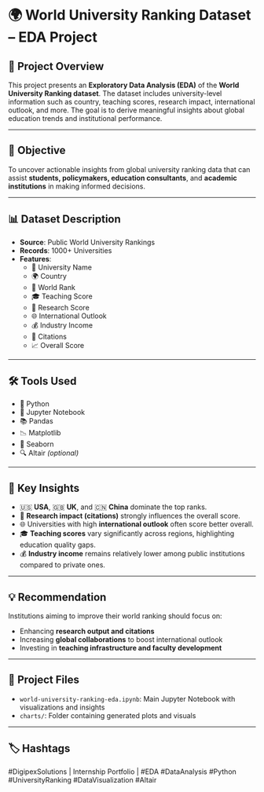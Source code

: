 # 🌍 World University Ranking Dataset – EDA Project

## 📘 Project Overview  
This project presents an **Exploratory Data Analysis (EDA)** of the **World University Ranking dataset**. The dataset includes university-level information such as country, teaching scores, research impact, international outlook, and more. The goal is to derive meaningful insights about global education trends and institutional performance.

---

## 🎯 Objective  
To uncover actionable insights from global university ranking data that can assist **students, policymakers, education consultants**, and **academic institutions** in making informed decisions.

---

## 📊 Dataset Description  
- **Source**: Public World University Rankings  
- **Records**: 1000+ Universities  
- **Features**:
  - 🏫 University Name  
  - 🌍 Country  
  - 🏅 World Rank  
  - 🎓 Teaching Score  
  - 📖 Research Score  
  - 🌐 International Outlook  
  - 💰 Industry Income  
  - 🧠 Citations  
  - 📈 Overall Score  

---

## 🛠️ Tools Used  
- 🐍 Python  
- 📒 Jupyter Notebook  
- 📚 Pandas  
- 📉 Matplotlib  
- 🌊 Seaborn  
- 🔍 Altair *(optional)*

---

## 🔑 Key Insights  
- 🇺🇸 **USA**, 🇬🇧 **UK**, and 🇨🇳 **China** dominate the top ranks.  
- 🧠 **Research impact (citations)** strongly influences the overall score.  
- 🌐 Universities with high **international outlook** often score better overall.  
- 🎓 **Teaching scores** vary significantly across regions, highlighting education quality gaps.  
- 💰 **Industry income** remains relatively lower among public institutions compared to private ones.

---

## 💡 Recommendation  
Institutions aiming to improve their world ranking should focus on:  
- Enhancing **research output and citations**  
- Increasing **global collaborations** to boost international outlook  
- Investing in **teaching infrastructure and faculty development**

---

## 📁 Project Files  
- `world-university-ranking-eda.ipynb`: Main Jupyter Notebook with visualizations and insights  
- `charts/`: Folder containing generated plots and visuals  

---

## 🏷️ Hashtags  
#DigipexSolutions | Internship Portfolio | #EDA #DataAnalysis #Python #UniversityRanking #DataVisualization #Altair

